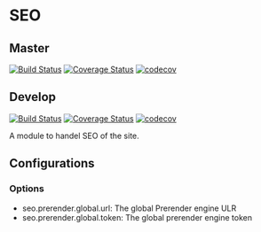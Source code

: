# SEO

## Master

[![Build Status](https://travis-ci.org/pluf/seo.svg?branch=master)](https://travis-ci.org/pluf/seo)
[![Coverage Status](https://coveralls.io/repos/github/pluf/seo/badge.svg?branch=master)](https://coveralls.io/github/pluf/seo?branch=master)
[![codecov](https://codecov.io/gh/pluf/seo/branch/master/graph/badge.svg)](https://codecov.io/gh/pluf/seo)

## Develop

[![Build Status](https://travis-ci.org/pluf/seo.svg?branch=develop)](https://travis-ci.org/pluf/seo)
[![Coverage Status](https://coveralls.io/repos/github/pluf/seo/badge.svg?branch=develop)](https://coveralls.io/github/pluf/seo?branch=master)
[![codecov](https://codecov.io/gh/pluf/seo/branch/develop/graph/badge.svg)](https://codecov.io/gh/pluf/seo)



A module to handel SEO of the site.


## Configurations

### Options

- seo.prerender.global.url: The global Prerender engine ULR
- seo.prerender.global.token: The global prerender engine token